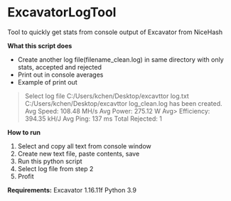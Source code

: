 # ExcavatorLogTool
Tool to quickly get stats from console output of Excavator from NiceHash

**What this script does**

 - Create another log file(filename_clean.log) in same directory with
   only stats, accepted and rejected  
 - Print out in console averages
 - Example of print out

> Select log file
> C:/Users/kchen/Desktop/excavttor log.txt 
> C:/Users/kchen/Desktop/excavttor log_clean.log has been created.  
> Avg Speed:  108.48  MH/s
> Avg Power:  275.12  W 
> Avg> Efficiency: 394.35 kH/J 
> Avg Ping:  137 ms 
> Total Rejected:  1

**How to run**

 1. Select and copy all text from console window
 2. Create new text file, paste contents, save
 3. Run this python script
 4. Select log file from step 2
 5. Profit

**Requirements:**
Excavator 1.16.11f
Python 3.9
